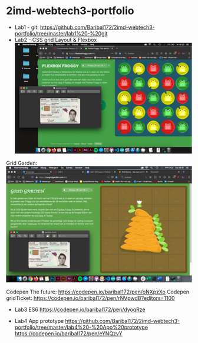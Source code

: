 # 2imd-webtech3-portfolio
- Lab1 - git: https://github.com/Baribal172/2imd-webtech3-portfolio/tree/master/lab1%20-%20git
- Lab2 - CSS grid Layout & Flexbox
![Flexbox Froggy:](https://raw.githubusercontent.com/Baribal172/2imd-webtech3-portfolio/lab2/lab2%20-%20CSS%20Grid%20Layout%20%26%20Flexbox/Flexbox%20Froggy.png)

Grid Garden:
![Grid Garden:](https://raw.githubusercontent.com/Baribal172/2imd-webtech3-portfolio/lab2/lab2%20-%20CSS%20Grid%20Layout%20%26%20Flexbox/Grid%20Garden.png)

Codepen The future:
https://codepen.io/baribal172/pen/oNXpzXo 
Codepen gridTicket:
https://codepen.io/baribal172/pen/rNVpwdB?editors=1100

- Lab3 ES6
https://codepen.io/baribal172/pen/dyoqRze

- Lab4 App prototype
https://github.com/Baribal172/2imd-webtech3-portfolio/tree/master/lab4%20-%20App%20prototype
https://codepen.io/baribal172/pen/eYNQzvY
